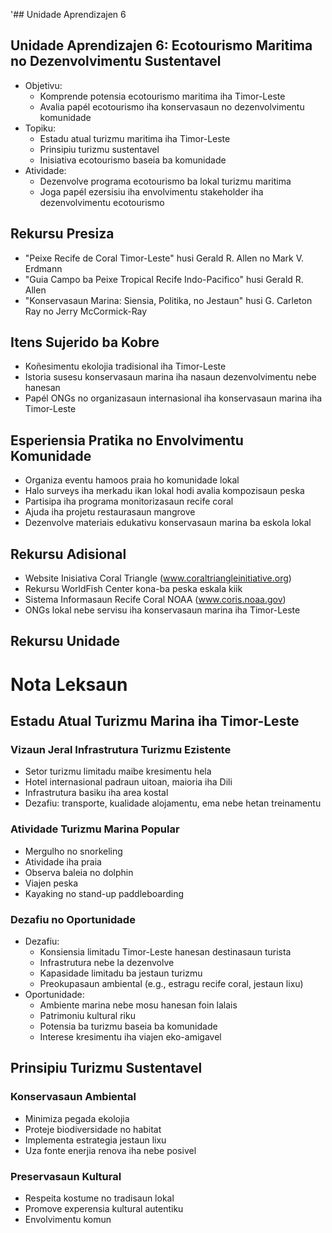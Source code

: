 '## Unidade Aprendizajen 6

## Unidade Aprendizajen 6: Ecotourismo Maritima no Dezenvolvimentu Sustentavel
- Objetivu:
  * Komprende potensia ecotourismo maritima iha Timor-Leste
  * Avalia papél ecotourismo iha konservasaun no dezenvolvimentu komunidade
- Topiku:
  * Estadu atual turizmu maritima iha Timor-Leste
  * Prinsipiu turizmu sustentavel
  * Inisiativa ecotourismo baseia ba komunidade
- Atividade:
  * Dezenvolve programa ecotourismo ba lokal turizmu maritima
  * Joga papél ezersisiu iha envolvimentu stakeholder iha dezenvolvimentu ecotourismo

## Rekursu Presiza

- "Peixe Recife de Coral Timor-Leste" husi Gerald R. Allen no Mark V. Erdmann
- "Guia Campo ba Peixe Tropical Recife Indo-Pacifico" husi Gerald R. Allen
- "Konservasaun Marina: Siensia, Politika, no Jestaun" husi G. Carleton Ray no Jerry McCormick-Ray

## Itens Sujerido ba Kobre

- Koñesimentu ekolojia tradisional iha Timor-Leste
- Istoria susesu konservasaun marina iha nasaun dezenvolvimentu nebe hanesan
- Papél ONGs no organizasaun internasional iha konservasaun marina iha Timor-Leste

## Esperiensia Pratika no Envolvimentu Komunidade

- Organiza eventu hamoos praia ho komunidade lokal
- Halo surveys iha merkadu ikan lokal hodi avalia kompozisaun peska
- Partisipa iha programa monitorizasaun recife coral
- Ajuda iha projetu restaurasaun mangrove
- Dezenvolve materiais edukativu konservasaun marina ba eskola lokal

## Rekursu Adisional

- Website Inisiativa Coral Triangle (www.coraltriangleinitiative.org)
- Rekursu WorldFish Center kona-ba peska eskala kiik
- Sistema Informasaun Recife Coral NOAA (www.coris.noaa.gov)
- ONGs lokal nebe servisu iha konservasaun marina iha Timor-Leste

## Rekursu Unidade

# Nota Leksaun

## Estadu Atual Turizmu Marina iha Timor-Leste

### Vizaun Jeral Infrastrutura Turizmu Ezistente
- Setor turizmu limitadu maibe kresimentu hela
- Hotel internasional padraun uitoan, maioria iha Dili
- Infrastrutura basiku iha area kostal
- Dezafiu: transporte, kualidade alojamentu, ema nebe hetan treinamentu

### Atividade Turizmu Marina Popular
- Mergulho no snorkeling
- Atividade iha praia
- Observa baleia no dolphin
- Viajen peska
- Kayaking no stand-up paddleboarding

### Dezafiu no Oportunidade
- Dezafiu:
  * Konsiensia limitadu Timor-Leste hanesan destinasaun turista
  * Infrastrutura nebe la dezenvolve
  * Kapasidade limitadu ba jestaun turizmu
  * Preokupasaun ambiental (e.g., estragu recife coral, jestaun lixu)
- Oportunidade:
  * Ambiente marina nebe mosu hanesan foin lalais
  * Patrimoniu kultural riku
  * Potensia ba turizmu baseia ba komunidade
  * Interese kresimentu iha viajen eko-amigavel

## Prinsipiu Turizmu Sustentavel

### Konservasaun Ambiental
- Minimiza pegada ekolojia
- Proteje biodiversidade no habitat
- Implementa estrategia jestaun lixu
- Uza fonte enerjia renova iha nebe posivel

### Preservasaun Kultural
- Respeita kostume no tradisaun lokal
- Promove experensia kultural autentiku
- Envolvimentu komun